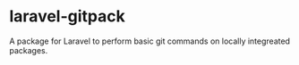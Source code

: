 # laravel-gitpack
A package for Laravel to perform basic git commands on locally integreated packages.
